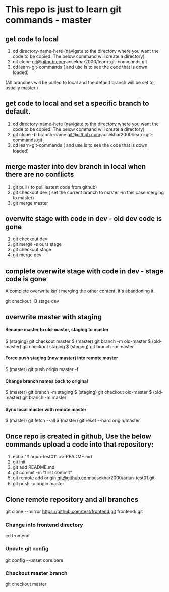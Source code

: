 # This repo is just to learn git commands - master

## get code to local 

1. cd directory-name-here (navigate to the directory where you want the code to be copied. The below command will create a directory)
2. git clone git@github.com:acsekhar2000/learn-git-commands.git
3. cd learn-git-commands ( and use ls to see the code that is down loaded)

(All branches will be pulled to local and the default branch will be set to, usually master.)

## get code to local and set a specific branch to default.

1. cd directory-name-here (navigate to the directory where you want the code to be copied. The below command will create a directory)
2. git clone -b branch-name git@github.com:acsekhar2000/learn-git-commands.git
3. cd learn-git-commands ( and use ls to see the code that is down loaded)

## merge master into dev branch in local when there are no conflicts

1. git pull  ( to pull lastest code from github) 
2. git checkout dev  ( set the current branch to master -in this case merging to master)
3. git merge master

## overwite stage with code in dev - old dev code is gone

1. git checkout dev
2. git merge -s ours stage
3. git checkout stage
4. git merge dev

## complete overwite stage with code in dev - stage code is gone
A complete overwrite isn't merging the other content, it's abandoning it.

git checkout -B stage dev

## overwrite master with staging

#### Rename master to old-master, staging to master

$ (staging) git checkout master
$ (master) git branch -m old-master
$ (old-master) git checkout staging
$ (staging) git branch -m master

#### Force push staging (now master) into remote master

$ (master) git push origin master -f

#### Change branch names back to original

$ (master) git branch -m staging
$ (staging) git checkout old-master
$ (old-master) git branch -m master

#### Sync local master with remote master

$ (master) git fetch --all
$ (master) git reset --hard origin/master


## Once repo is created in  github, Use the below commands upload a code into that repository:

1. echo "# arjun-test01" >> README.md  
2. git init  
3. git add README.md  
4. git commit -m "first commit"  
5. git remote add origin git@github.com:acsekhar2000/arjun-test01.git  
6. git push -u origin master 

## Clone remote repository and all branches

git clone --mirror https://github.com/test/frontend.git frontend/.git

### Change into frontend directory
cd frontend

### Update git config
git config --unset core.bare

### Checkout master branch
git checkout master
